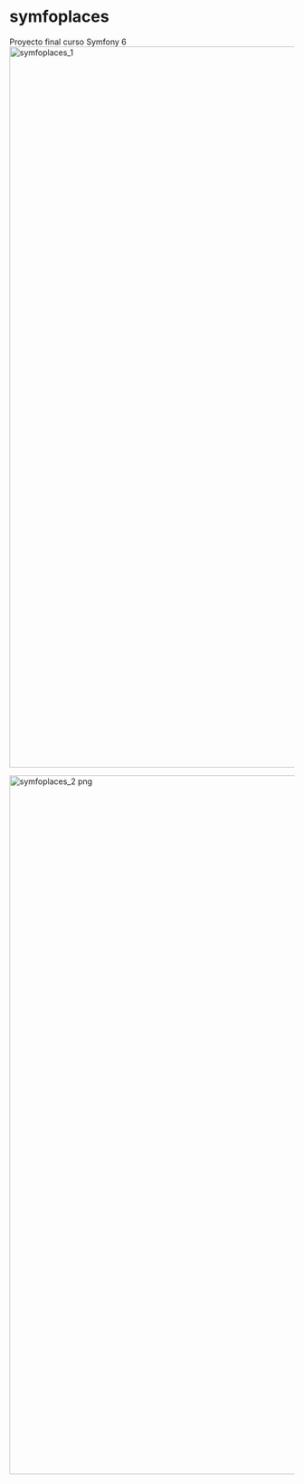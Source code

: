 # symfoplaces
Proyecto final curso Symfony 6
<img width="1274" alt="symfoplaces_1" src="https://user-images.githubusercontent.com/17725575/176329592-328ed926-0595-4ef9-9c78-bf41ac4b7ba6.png">


<img width="1235" alt="symfoplaces_2 png" src="https://user-images.githubusercontent.com/17725575/176329610-8f6ae870-3b72-460f-83c6-ff5a8a27553b.png">
